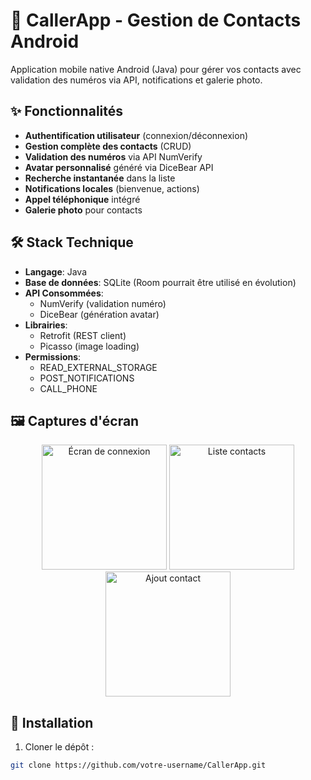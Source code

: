 # 📱 CallerApp - Gestion de Contacts Android

Application mobile native Android (Java) pour gérer vos contacts avec validation des numéros via API, notifications et galerie photo.

## ✨ Fonctionnalités
- **Authentification utilisateur** (connexion/déconnexion)
- **Gestion complète des contacts** (CRUD)
- **Validation des numéros** via API NumVerify
- **Avatar personnalisé** généré via DiceBear API
- **Recherche instantanée** dans la liste
- **Notifications locales** (bienvenue, actions)
- **Appel téléphonique** intégré
- **Galerie photo** pour contacts

## 🛠 Stack Technique
- **Langage**: Java
- **Base de données**: SQLite (Room pourrait être utilisé en évolution)
- **API Consommées**:
  - NumVerify (validation numéro)
  - DiceBear (génération avatar)
- **Librairies**:
  - Retrofit (REST client)
  - Picasso (image loading)
- **Permissions**:
  - READ_EXTERNAL_STORAGE
  - POST_NOTIFICATIONS
  - CALL_PHONE

## 🖼 Captures d'écran
<div align="center">
  <img src="screenshots/login_screen.png" width="200" alt="Écran de connexion">
  <img src="screenshots/contact_list.png" width="200" alt="Liste contacts"> 
  <img src="screenshots/add_contact.png" width="200" alt="Ajout contact">
</div>

## 🚀 Installation
1. Cloner le dépôt :
```bash
git clone https://github.com/votre-username/CallerApp.git
